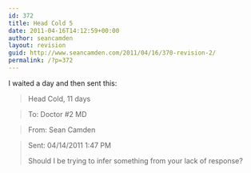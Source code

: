```yaml
---
id: 372
title: Head Cold 5
date: 2011-04-16T14:12:59+00:00
author: seancamden
layout: revision
guid: http://www.seancamden.com/2011/04/16/370-revision-2/
permalink: /?p=372
---
```

I waited a day and then sent this:

> Head Cold, 11 days
  
> To: Doctor #2 MD
  
> From: Sean Camden
  
> Sent: 04/14/2011 1:47 PM
> 
> Should I be trying to infer something from your lack of response?
